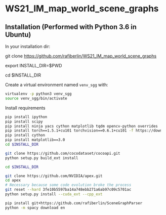 # WS21_IM_map_world_scene_graphs

## Installation (Performed with Python 3.6 in Ubuntu)

In your installation dir:

git clone https://github.com/rafiberlin/WS21_IM_map_world_scene_graphs

export INSTALL_DIR=$PWD

cd $INSTALL_DIR

Create a virtual environment named `venv_sgg` with:

```bash
virtualenv -p python3 venv_sgg
source venv_sgg/bin/activate
```

Install requirements

```bash
pip install ipython
pip install scipy
pip install ninja yacs cython matplotlib tqdm opencv-python overrides
pip install torch==1.5.1+cu101 torchvision==0.6.1+cu101 -f https://download.pytorch.org/whl/torch_stable.html
pip install cython
pip install matplotlib==3.0
cd $INSTALL_DIR

git clone https://github.com/cocodataset/cocoapi.git
python setup.py build_ext install

cd $INSTALL_DIR

git clone https://github.com/NVIDIA/apex.git
cd apex
# Necessary because some code evolution broke the process
git reset --hard 3fe10b5597ba14a748ebb271a6ab97c09c5701ac
python setup.py install --cuda_ext --cpp_ext

pip install git+https://github.com/rafiberlin/SceneGraphParser
python -m spacy download en

```